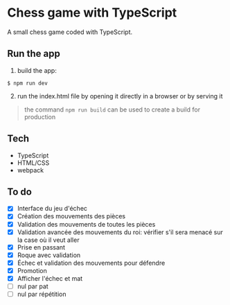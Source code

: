 # Chess game with TypeScript
A small chess game coded with TypeScript.

## Run the app
1. build the app:
```shell
$ npm run dev
```
2. run the index.html file by opening it directly in a browser or by serving it
> the command `npm run build` can be used to create a build for production

## Tech
- TypeScript
- HTML/CSS
- webpack

## To do
- [x] Interface du jeu d'échec
- [x] Création des mouvements des pièces
- [x] Validation des mouvements de toutes les pièces
- [x] Validation avancée des mouvements du roi: vérifier s'il sera menacé sur la case où il veut aller
- [x] Prise en passant
- [x] Roque avec validation
- [x] Échec et validation des mouvements pour défendre
- [x] Promotion
- [x] Afficher l'échec et mat
- [ ] nul par pat
- [ ] nul par répétition
